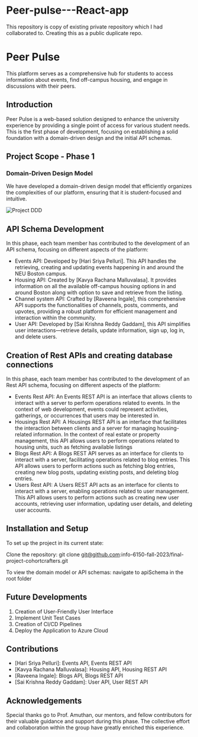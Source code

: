 # Peer-pulse---React-app
This repository is copy of existing private repository which I had collaborated to. Creating this as a public duplicate repo.


# Peer Pulse
This platform serves as a comprehensive hub for students to access information about events, find off-campus housing, and engage in discussions with their peers.

## Introduction
Peer Pulse is a web-based solution designed to enhance the university experience by providing a single point of access for various student needs. This is the first phase of development, focusing on establishing a solid foundation with a domain-driven design and the initial API schemas.

## Project Scope - Phase 1
### Domain-Driven Design Model
We have developed a domain-driven design model that efficiently organizes the complexities of our platform, ensuring that it is student-focused and intuitive.

![Project DDD](https://github.com/info-6150-fall-2023/final-project-cohortcrafters/blob/main/Project%20DDD.drawio.png)



## API Schema Development
In this phase, each team member has contributed to the development of an API schema, focusing on different aspects of the platform:

- Events API: Developed by [Hari Sriya Pelluri]. This API handles the retrieving, creating and updating events happening in and around the NEU Boston campus.
- Housing API: Created by [Kavya Rachana Malluvalasa]. It provides information on all the available off-campus housing options in and around Boston along with option to save and retrieve from the listing.
- Channel system API: Crafted by [Raveena Ingale], this comprehensive API supports the functionalities of channels, posts, comments, and upvotes, providing a robust platform for efficient management and interaction within the community.
- User API: Developed by [Sai Krishna Reddy Gaddam], this API simplifies user interactions—retrieve details, update information, sign up, log in, and delete users.

## Creation of Rest APIs and creating database connections

In this phase, each team member has contributed to the development of an Rest API schema, focusing on different aspects of the platform:

- Events Rest API: An Events REST API is an interface that allows clients to interact with a server to perform operations related to events. In the context of web development, events could represent activities, gatherings, or occurrences that users may be interested in.
- Housings Rest API: A Housings REST API is an interface that facilitates the interaction between clients and a server for managing housing-related information. In the context of real estate or property management, this API allows users to perform operations related to housing units, such as fetching available listings
- Blogs Rest API: A Blogs REST API serves as an interface for clients to interact with a server, facilitating operations related to blog entries. This API allows users to perform actions such as fetching blog entries, creating new blog posts, updating existing posts, and deleting blog entries.
- Users Rest API: A Users REST API acts as an interface for clients to interact with a server, enabling operations related to user management. This API allows users to perform actions such as creating new user accounts, retrieving user information, updating user details, and deleting user accounts. 

## Installation and Setup
To set up the project in its current state:

Clone the repository: git clone git@github.com:info-6150-fall-2023/final-project-cohortcrafters.git 

To view the domain model or API schemas: navigate to apiSchema in the root folder


## Future Developments
1) Creation of User-Friendly User Interface
2) Implement Unit Test Cases
3) Creation of CI/CD Pipelines
4) Deploy the Application to Azure Cloud

## Contributions
- [Hari Sriya Pelluri]: Events API, Events REST API 
- [Kavya Rachana Malluvalasa]: Housing API, Housing REST API 
- [Raveena Ingale]: Blogs API, Blogs REST API 
- [Sai Krishna Reddy Gaddam]: User API, User REST API 


## Acknowledgements
Special thanks go to Prof. Amuthan, our mentors, and fellow contributors for their valuable guidance and support during this phase. The collective effort and collaboration within the group have greatly enriched this experience.

